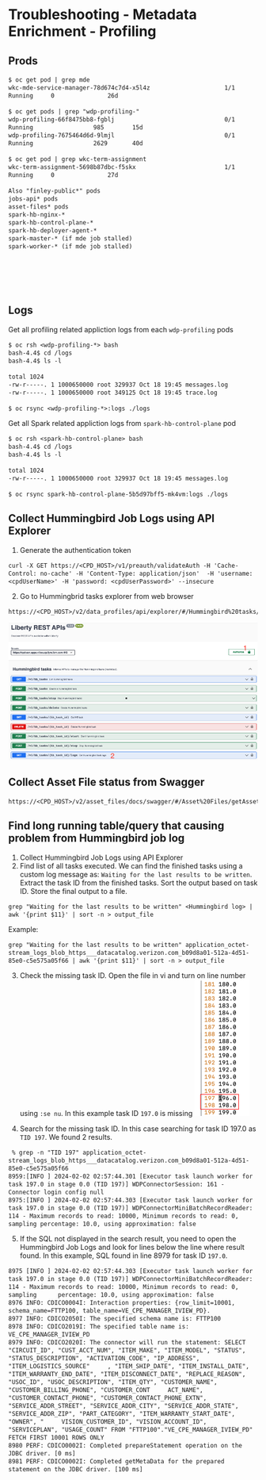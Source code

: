 # Troubleshooting - Metadata Enrichment - Profiling
## Prods 

```
$ oc get pod | grep mde
wkc-mde-service-manager-78d674c7d4-x5l4z                     1/1     Running     0               26d

$ oc get pods | grep "wdp-profiling-"
wdp-profiling-66f8475bb8-fgblj                               0/1     Running                 985        15d
wdp-profiling-7675464d6d-9lmjl                               0/1     Running                 2629       40d

$ oc get pod | grep wkc-term-assignment 
wkc-term-assignment-5698b87dbc-f5skx                         1/1     Running     0               27d

Also "finley-public*" pods
jobs-api* pods
asset-files* pods
spark-hb-nginx-*
spark-hb-control-plane-*
spark-hb-deployer-agent-*
spark-master-* (if mde job stalled)
spark-worker-* (if mde job stalled)






```

## Logs
Get all profiling related appliction logs from each `wdp-profiling` pods
```
$ oc rsh <wdp-profiling-*> bash
bash-4.4$ cd /logs
bash-4.4$ ls -l

total 1024
-rw-r-----. 1 1000650000 root 329937 Oct 18 19:45 messages.log
-rw-r-----. 1 1000650000 root 349125 Oct 18 19:45 trace.log

$ oc rsync <wdp-profiling-*>:logs ./logs 
```
Get all Spark related appliction logs from `spark-hb-control-plane` pod
```
$ oc rsh <spark-hb-control-plane> bash
bash-4.4$ cd /logs
bash-4.4$ ls -l

total 1024
-rw-r-----. 1 1000650000 root 329937 Oct 18 19:45 messages.log

$ oc rsync spark-hb-control-plane-5b5d97bff5-mk4vm:logs ./logs 
```

## Collect Hummingbird Job Logs using API Explorer 
1. Generate the authentication token 
```
curl -X GET https://<CPD_HOST>/v1/preauth/validateAuth -H 'Cache-Control: no-cache' -H 'Content-Type: application/json'  -H 'username: <cpdUserName>' -H 'password: <cpdUserPassword>' --insecure
```
2. Go to Hummingbrid tasks explorer from web browser
```
https://<CPD_HOST>/v2/data_profiles/api/explorer/#/Hummingbird%20tasks/getHbTaskLogs
```
![](../../images/API-Explorer-Hummingbrid-Job-Log.png)

## Collect Asset File status from Swagger
```
https://<CPD_HOST>/v2/asset_files/docs/swagger/#/Asset%20Files/getAssetFile
```

## Find long running table/query that causing problem from Hummingbird job log
1. Collect Hummingbird Job Logs using API Explorer
2. Find list of all tasks executed.
   We can find the finished tasks using a custom log message as: `Waiting for the last results to be written`.
   Extract the task ID from the finished tasks.
   Sort the output based on task ID.
   Store the final output to a file.
```
grep "Waiting for the last results to be written" <Hummingbird log> | awk '{print $11}' | sort -n > output_file
```
Example:
```
grep "Waiting for the last results to be written" application_octet-stream_logs_blob_https___datacatalog.verizon.com_b09d8a01-512a-4d51-85e0-c5e575a05f66 | awk '{print $11}' | sort -n > output_file
```
3. Check the missing task ID.
   Open the file in vi and turn on line number using `:se nu`.
   In this example task ID `197.0` is missing
![](../../images/missing-taskid.png)

4. Search for the missing task ID. In this case searching for task ID 197.0 as `TID 197`. We found 2 results. 
```
 % grep -n "TID 197" application_octet-stream_logs_blob_https___datacatalog.verizon.com_b09d8a01-512a-4d51-85e0-c5e575a05f66
8959:[INFO ] 2024-02-02 02:57:44.301 [Executor task launch worker for task 197.0 in stage 0.0 (TID 197)] WDPConnectorSession: 161 - Connector login config null
8975:[INFO ] 2024-02-02 02:57:44.303 [Executor task launch worker for task 197.0 in stage 0.0 (TID 197)] WDPConnectorMiniBatchRecordReader: 114 - Maximum records to read: 10000, Minimum records to read: 0, sampling percentage: 10.0, using approximation: false
```
5. If the SQL not displayed in the search result, you need to open the Hummingbird Job Logs and look for lines below the line where result found.
   In this example, SQL found in line 8979 for task ID `197.0`. 
```
8975 [INFO ] 2024-02-02 02:57:44.303 [Executor task launch worker for task 197.0 in stage 0.0 (TID 197)] WDPConnectorMiniBatchRecordReader: 114 - Maximum records to read: 10000, Minimum records to read: 0, sampling      percentage: 10.0, using approximation: false
8976 INFO: CDICO0004I: Interaction properties: {row_limit=10001, schema_name=FTTP100, table_name=VE_CPE_MANAGER_IVIEW_PD}.
8977 INFO: CDICO2050I: The specified schema name is: FTTP100
8978 INFO: CDICO2019I: The specified table name is: VE_CPE_MANAGER_IVIEW_PD
8979 INFO: CDICO2020I: The connector will run the statement: SELECT "CIRCUIT_ID", "CUST_ACCT_NUM", "ITEM_MAKE", "ITEM_MODEL", "STATUS", "STATUS_DESCRIPTION", "ACTIVATION_CODE", "IP_ADDRESS", "ITEM_LOGISTICS_SOURCE"     , "ITEM_SHIP_DATE", "ITEM_INSTALL_DATE", "ITEM_WARRANTY_END_DATE", "ITEM_DISCONNECT_DATE", "REPLACE_REASON", "USOC_ID", "USOC_DESCRIPTION", "ITEM_QTY", "CUSTOMER_NAME", "CUSTOMER_BILLING_PHONE", "CUSTOMER_CONT     ACT_NAME", "CUSTOMER_CONTACT_PHONE", "CUSTOMER_CONTACT_PHONE_EXTN", "SERVICE_ADDR_STREET", "SERVICE_ADDR_CITY", "SERVICE_ADDR_STATE", "SERVICE_ADDR_ZIP", "PART_CATEGORY", "ITEM_WARRANTY_START_DATE", "OWNER", "     VISION_CUSTOMER_ID", "VISION_ACCOUNT_ID", "SERVICEPLAN", "USAGE_COUNT" FROM "FTTP100"."VE_CPE_MANAGER_IVIEW_PD" FETCH FIRST 10001 ROWS ONLY
8980 PERF: CDICO0002I: Completed prepareStatement operation on the JDBC driver. [0 ms]
8981 PERF: CDICO0002I: Completed getMetaData for the prepared statement on the JDBC driver. [100 ms]
```
   
